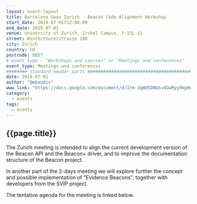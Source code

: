 ```yaml
---
layout: event-layout
title: Barcelona Goes Zurich - Beacon Code Alignment Workshop
start_date: 2019-07-01T12:00:00
end_date: 2019-07-02
venue: University of Zurich, Irchel Campus, Y-13L-11
street: Winterthurerstrasse 190
city: Zurich
country: CH
postcode: 8057
# event_type - "Workshops and courses" or "Meetings and conferences"
event_type: Meetings and conferences
######## Standard header parts #################################################
date: 2019-07-01
author: "@mbaudis"
www_link: "https://docs.google.com/document/d/1Ym-3gWd5DNUsv4GwMyy9kpHuP0-JICrCSI9jawOZXbY/edit#"
category:
  - events
tags:
  - events
---
```


## {{page.title}}

The Zurich meeting is intended to align the current development version of the Beacon API and the Beacon+ driver, and to improve the documentation structure of the Beacon project.

In another part of the 2-days meeting we will explore further the concept and possible implementation of "Evidence Beacons", together with developers from the SVIP project.

The tentative agenda for the meeting is linked below.
